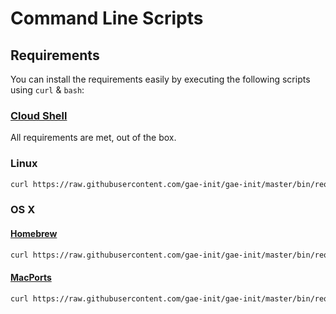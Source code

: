 Command Line Scripts
====================

Requirements
------------

You can install the requirements easily by executing the following scripts using 
`curl` & `bash`:

###  [Cloud Shell](https://cloud.google.com/shell/)

All requirements are met, out of the box.

### Linux

```bash
curl https://raw.githubusercontent.com/gae-init/gae-init/master/bin/requirements_linux.sh | bash
```

### OS X

#### [Homebrew](http://brew.sh/)

```bash
curl https://raw.githubusercontent.com/gae-init/gae-init/master/bin/requirements_osx_brew.sh | bash
```

#### [MacPorts](https://www.macports.org/)

```bash
curl https://raw.githubusercontent.com/gae-init/gae-init/master/bin/requirements_osx_port.sh | bash
```
